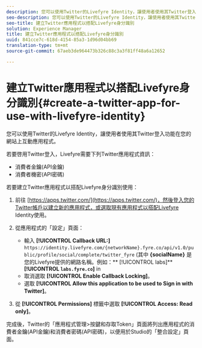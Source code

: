 ```yaml
---
description: 您可以使用Twitter的Livefyre Identity，讓使用者使用其Twitter登入功能在您的網站上互動應用程式。
seo-description: 您可以使用Twitter的Livefyre Identity，讓使用者使用其Twitter登入功能在您的網站上互動應用程式。
seo-title: 建立Twitter應用程式以搭配Livefyre身分識別
solution: Experience Manager
title: 建立Twitter應用程式以搭配Livefyre身分識別
uuid: 841cce7c-618d-4154-85a3-1d96d04bb69
translation-type: tm+mt
source-git-commit: 67aeb3de964473b326c88c3a3f81ff48a6a12652

---
```



# 建立Twitter應用程式以搭配Livefyre身分識別{#create-a-twitter-app-for-use-with-livefyre-identity}

您可以使用Twitter的Livefyre Identity，讓使用者使用其Twitter登入功能在您的網站上互動應用程式。

若要啓用Twitter登入，Livefyre需要下列Twitter應用程式資訊：

* 消費者金鑰(API金鑰)
* 消費者機密(API密碼)

若要建立Twitter應用程式以搭配Livefyre身分識別使用：

1. 前往 [https://apps.twitter.com/](https://apps.twitter.com/)，然後登入您的Twitter帳戶以建立新的應用程式，或選取現有應用程式以搭配Livefyre Identity使用。
1. 從應用程式的「設定」頁面：

   * 輸入 **[!UICONTROL Callback URL:]** `https://identity.livefyre.com/{networkName}.fyre.co/api/v1.0/public/profile/social/complete/twitter_fyre` (其中 **{socialName}** 是您的Livefyre提供的網路名稱。例如：** [!UICONTROL labs]** **[!UICONTROL `labs.fyre.co`]** in
   * 取消選取 **[!UICONTROL Enable Callback Locking]**。
   * 選取 **[!UICONTROL Allow this application to be used to Sign in with Twitter]**。

1. 從 **[!UICONTROL Permissions]** 標籤中選取 **[!UICONTROL Access: Read only]**。

完成後，Twitter的「應用程式管理>按鍵和存取Token」頁面將列出應用程式的消費者金鑰(API金鑰)和消費者密碼(API密碼)，以便用於Studio的「整合設定」頁面。
